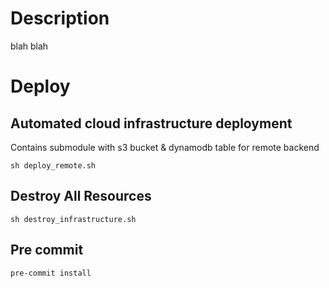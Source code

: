 # Description

blah blah

# Deploy

## Automated cloud infrastructure deployment

Contains submodule with s3 bucket & dynamodb table for remote backend

```shell
sh deploy_remote.sh
```

## Destroy All Resources
```shell
sh destroy_infrastructure.sh
```

## Pre commit
```
pre-commit install
```
